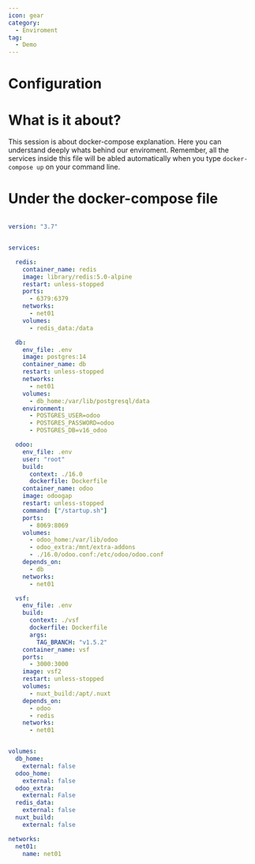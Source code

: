 ```yaml
---
icon: gear
category:
  - Enviroment
tag:
  - Demo
---
```


# Configuration

# What is it about?

This session is about docker-compose explanation. Here you can understand deeply whats behind our enviroment. Remember, all the services inside this file will be abled automatically when you type ```docker-compose up``` on your command line.

# Under the docker-compose file

```yml

version: "3.7"


services:

  redis:
    container_name: redis
    image: library/redis:5.0-alpine
    restart: unless-stopped
    ports:
      - 6379:6379
    networks:
      - net01
    volumes:
      - redis_data:/data

  db:
    env_file: .env
    image: postgres:14
    container_name: db
    restart: unless-stopped
    networks:
      - net01
    volumes:
      - db_home:/var/lib/postgresql/data
    environment:
      - POSTGRES_USER=odoo
      - POSTGRES_PASSWORD=odoo
      - POSTGRES_DB=v16_odoo

  odoo:
    env_file: .env
    user: "root"
    build:
      context: ./16.0
      dockerfile: Dockerfile
    container_name: odoo
    image: odoogap
    restart: unless-stopped
    command: ["/startup.sh"]
    ports:
      - 8069:8069
    volumes:
      - odoo_home:/var/lib/odoo
      - odoo_extra:/mnt/extra-addons
      - ./16.0/odoo.conf:/etc/odoo/odoo.conf
    depends_on:
      - db
    networks:
      - net01

  vsf:
    env_file: .env
    build:
      context: ./vsf
      dockerfile: Dockerfile
      args:
        TAG_BRANCH: "v1.5.2"
    container_name: vsf
    ports:
      - 3000:3000
    image: vsf2
    restart: unless-stopped
    volumes:
      - nuxt_build:/apt/.nuxt
    depends_on:
      - odoo
      - redis
    networks:
      - net01


volumes:
  db_home:
    external: false
  odoo_home:
    external: false
  odoo_extra:
    external: False
  redis_data:
    external: false
  nuxt_build:
    external: false

networks:
  net01:
    name: net01


```
